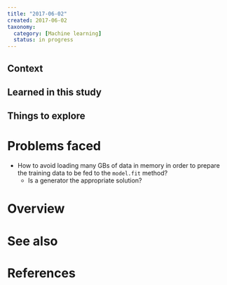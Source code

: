 ```yaml
---
title: "2017-06-02"
created: 2017-06-02
taxonomy:
  category: [Machine learning]
  status: in progress
---
```


## Context

## Learned in this study

## Things to explore

# Problems faced
* How to avoid loading many GBs of data in memory in order to prepare the training data to be fed to the `model.fit` method?
	* Is a generator the appropriate solution?

# Overview

# See also

# References
